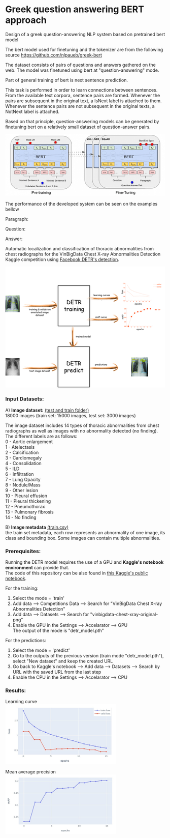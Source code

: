 # Greek question answering BERT approach

Design of a greek question-answering NLP system based on pretrained bert model

The bert model used for finetuning and the tokenizer are from the following source 
https://github.com/nlpaueb/greek-bert

The dataset consists of pairs of questions and answers gathered on the web.
The model was finetuned using bert at "question-answering" mode.

Part of general training of bert is next sentence prediction.

This task is performed in order to learn connections between sentences. From the available text corpora, sentence pairs are formed. Whenever the pairs are subsequent in the original text, a IsNext label is attached to them. Whenever the sentence pairs are not subsequent in the original texts, a NotNext label is attached.

Based on that principle, question-answering models can be generated by finetuning bert on a relatively small dataset of question-answer pairs.

![alt text](https://github.com/hariSky/Greek_question_answering/blob/main/imgs/bertimgs.png)



The performance of the developed system can be seen on the examples bellow

Paragraph:


Question:

Answer:


Automatic localization and classification of thoracic abnormalities from chest radiographs for the VinBigData Chest X-ray Abnormalities Detection Kaggle competition using <a href="https://github.com/facebookresearch/detr">Facebook DETR's detection</a>.

<a href="https://github.com/stamatelou/DETR_object_detection/blob/main/detr_architecture.jpg"><img src="https://github.com/stamatelou/DETR_object_detection/blob/main/detr_architecture.jpg"   ></a>    


<b><H3> Input Datasets: </b> </H3>
A) <b> Image dataset:</b> <a href="https://www.kaggle.com/corochann/vinbigdata-chest-xray-original-png?select=train_meta.csv">(test and train folder)</a>  
18000 images (train set: 15000 images, test set: 3000 images)

The image dataset includes 14 types of thoracic abnormalities from chest radiographs as well as images with no abnormality detected (no finding). The different labels are as follows: <br/>
0 - Aortic enlargement <br/>
1 - Atelectasis <br/>
2 - Calcification <br/>
3 - Cardiomegaly <br/>
4 - Consolidation <br/>
5 - ILD <br/>
6 - Infiltration <br/>
7 - Lung Opacity <br/>
8 - Nodule/Mass <br/>
9 - Other lesion <br/>
10 - Pleural effusion <br/>
11 - Pleural thickening <br/>
12 - Pneumothorax <br/>
13 - Pulmonary fibrosis <br/>
14 - No finding <br/>

B) <b>Image metadata</b>  <a href="https://www.kaggle.com/c/vinbigdata-chest-xray-abnormalities-detection/data">(train.csv)</a>  
the train set metadata, each row represents an abnormality of one image, its class and bounding box. Some images can contain multiple abnormalities.

<b> <H3> Prerequisites:</b></H3>
Running the DETR model requires the use of a GPU and <b> Kaggle's notebook environment </b> can provide that. <br/>
The code of this repository can be also found in <a href="https://www.kaggle.com/stamatelou/detr-thoracic-abnormalities-detection"> this Kaggle's public notebook</a>.


For the training: <br/>
1) Select the mode = 'train'<br/>
1) Add data --> Competitions Data --> Search for "VinBigData Chest X-ray Abnormalities Detection"<br/>
2) Add data --> Datasets --> Search for "vinbigdata-chest-xray-original-png"<br/>
3) Enable the GPU in the Settings --> Accelarator --> GPU<br/>
The output of the mode is "detr_model.pth"<br/>

For the predictions: <br/>
1) Select the mode = 'predict'<br/>
2) Go to the outputs of the previous version (train mode "detr_model.pth"), select "New dataset" and keep the created URL<br/>
3) Go back to Kaggle's notebook --> Add data --> Datasets --> Search by URL with the saved URL from the last step<br/>
4) Εnable the CPU in the Settings --> Accelarator --> CPU<br/>

<b><H3>Results: </b> </H3>

Learning curve<br/>
<a href="https://github.com/stamatelou/DETR_object_detection/blob/main/training_validation_curve.jpg"><img src="https://github.com/stamatelou/DETR_object_detection/blob/main/training_validation_curve.jpg"  width="350" ></a>   

Mean average precision <br/>
<a href="https://github.com/stamatelou/DETR_object_detection/blob/main/map_curve.jpg"><img src="https://github.com/stamatelou/DETR_object_detection/blob/main/map_curve.jpg"  width="350" ></a>    
                                                                                                                              
